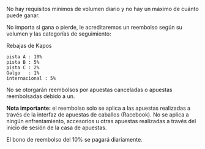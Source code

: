 No hay requisitos mínimos de volumen diario y no hay un máximo de cuánto puede ganar.

No importa si gana o pierde, le acreditaremos un reembolso según su volumen y las categorías de seguimiento:

Rebajas de Kapos
```
pista A : 10%
pista B : 5%
pista C : 2%
Galgo   : 1%
internacional : 5%
```

No se otorgarán reembolsos por apuestas canceladas o apuestas reembolsadas debido a un.

**Nota importante:**  el reembolso solo se aplica a las apuestas realizadas a través de la interfaz de apuestas de caballos (Racebook).
No se aplica a ningún enfrentamiento, accesorios u otras apuestas realizadas a través del inicio de sesión de la casa de apuestas.

El bono de reembolso del 10% se pagará diariamente.
